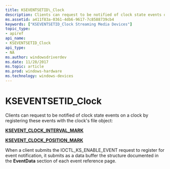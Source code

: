 ```yaml
---
title: KSEVENTSETID\_Clock
description: Clients can request to be notified of clock state events on a clock by registering these events with the clock's file object KSEVENT\_CLOCK\_INTERVAL\_MARKKSEVENT\_CLOCK\_POSITION\_MARKWhen a client submits the IOCTL\_KS\_ENABLE\_EVENT request to register for event notification, it submits as a data buffer the structure documented in the EventData section of each event reference page.
ms.assetid: a411f83a-0361-4db6-9617-7c8588739cb4
keywords: ["KSEVENTSETID_Clock Streaming Media Devices"]
topic_type:
- apiref
api_name:
- KSEVENTSETID_Clock
api_type:
- NA
ms.author: windowsdriverdev
ms.date: 11/28/2017
ms.topic: article
ms.prod: windows-hardware
ms.technology: windows-devices
---
```


# KSEVENTSETID\_Clock


Clients can request to be notified of clock state events on a clock by registering these events with the clock's file object:

[**KSEVENT\_CLOCK\_INTERVAL\_MARK**](ksevent-clock-interval-mark.md)

[**KSEVENT\_CLOCK\_POSITION\_MARK**](ksevent-clock-position-mark.md)

When a client submits the IOCTL\_KS\_ENABLE\_EVENT request to register for event notification, it submits as a data buffer the structure documented in the **EventData** section of each event reference page.

 

 





